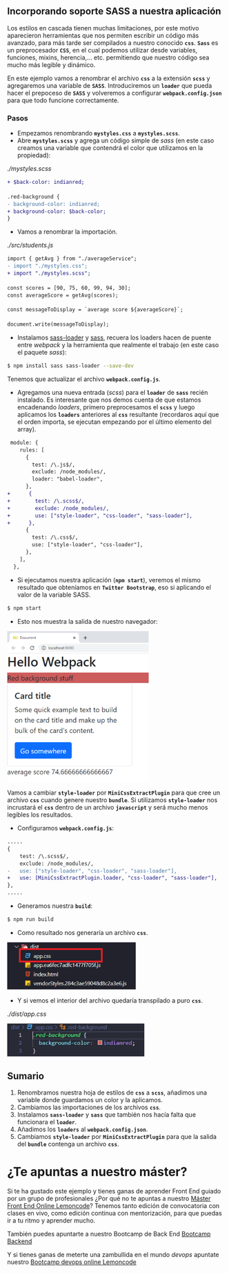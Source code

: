 ## Incorporando soporte SASS a nuestra aplicación

Los estilos en cascada tienen muchas limitaciones, por este motivo aparecieron herramientas que nos permiten escribir un código más avanzado, para más tarde ser compilados a nuestro conocido **`css`**. **`Sass`** es un preprocesador **`CSS`**, en el cual podemos utilizar desde variables, funciones, mixins, herencia,... etc. permitiendo que nuestro código sea mucho más legible y dinámico.

En este ejemplo vamos a renombrar el archivo **`css`** a la extensión **`scss`** y agregaremos una variable de **`SASS`**. Introduciremos un **`loader`** que pueda hacer el prepoceso de **`SASS`** y volveremos a configurar **`webpack.config.json`** para que todo funcione correctamente.

### Pasos

- Empezamos renombrando **`mystyles.css`** a **`mystyles.scss`**.
- Abre **`mystyles.scss`** y agrega un código simple de _sass_ (en este caso creamos una variable que contendrá el color que utilizamos en la propiedad):

_./mystyles.scss_

```diff
+ $back-color: indianred;

.red-background {
- background-color: indianred;
+ background-color: $back-color;
}
```

- Vamos a renombrar la importación.

_./src/students.js_

```diff
import { getAvg } from "./averageService";
- import "./mystyles.css";
+ import "./mystyles.scss";

const scores = [90, 75, 60, 99, 94, 30];
const averageScore = getAvg(scores);

const messageToDisplay = `average score ${averageScore}`;

document.write(messageToDisplay);
```

- Instalamos [sass-loader](https://github.com/webpack-contrib/sass-loader) y [sass](https://github.com/sass/sass), recuera los loaders hacen de puente entre _webpack_ y la herramienta que realmente el trabajo
  (en este caso el paquete _sass_):

```bash
$ npm install sass sass-loader --save-dev
```

Tenemos que actualizar el archivo **`webpack.config.js`**.

- Agregamos una nueva entrada (_scss_) para el **`loader`** de **`sass`** recién instalado. Es interesante que
  nos demos cuenta de que estamos encadenando _loaders_, primero preprocesamos el **`scss`** y luego aplicamos los **`loaders`** anteriores al **`css`** resultante (recordaros aquí que el orden importa, se ejecutan
  empezando por el último elemento del array).

```diff
 module: {
    rules: [
      {
        test: /\.js$/,
        exclude: /node_modules/,
        loader: "babel-loader",
      },
+      {
+        test: /\.scss$/,
+        exclude: /node_modules/,
+        use: ["style-loader", "css-loader", "sass-loader"],
+      },
      {
        test: /\.css$/,
        use: ["style-loader", "css-loader"],
      },
    ],
  },
```

- Si ejecutamos nuestra aplicación (**`npm start`**), veremos el mismo resultado que obteníamos en **`Twitter Bootstrap`**, eso si aplicando el valor de la variable SASS.

```bash
$ npm start
```

- Esto nos muestra la salida de nuestro navegador:

<img src="./content/bootstrap.png" alt="sass" style="zoom:67%;" />

Vamos a cambiar **`style-loader`** por **`MiniCssExtractPlugin`** para que cree un archivo **`css`** cuando genere nuestro **`bundle`**. Si utilizamos **`style-loader`** nos incrustará el **`css`** dentro de un archivo **`javascript`** y será mucho menos legibles los resultados.

- Configuramos **`webpack.config.js`**:

```diff
.....
{
	test: /\.scss$/,
	exclude: /node_modules/,
-	use: ["style-loader", "css-loader", "sass-loader"],
+	use: [MiniCssExtractPlugin.loader, "css-loader", "sass-loader"],
},
.....
```

- Generamos nuestra **`build`**:

```bash
$ npm run build
```

- Como resultado nos generaría un archivo **`css`**.

<img src="./content/dist-sass.png" alt="dist-sass" style="zoom:80%;" />

- Y si vemos el interior del archivo quedaría transpilado a puro **`css`**.

_./dist/app.css_

<img src="./content/dist-css.PNG" alt="dist-css" style="zoom:80%;" />

## Sumario

1. Renombramos nuestra hoja de estilos de **`css`** a **`scss`**, añadimos una variable donde guardamos un color y la aplicamos.
2. Cambiamos las importaciones de los archivos **`css`**.
3. Instalamos **`sass-loader`** y **`sass`** que también nos hacía falta que funcionara el **`loader`**.
4. Añadimos los **`loaders`** al **`webpack.config.json`**.
5. Cambiamos **`style-loader`** por **`MiniCssExtractPlugin`** para que la salida del **`bundle`** contenga un archivo **`css`**.

# ¿Te apuntas a nuestro máster?

Si te ha gustado este ejemplo y tienes ganas de aprender Front End
guiado por un grupo de profesionales ¿Por qué no te apuntas a
nuestro [Máster Front End Online Lemoncode](https://lemoncode.net/master-frontend#inicio-banner)? Tenemos tanto edición de convocatoria
con clases en vivo, como edición continua con mentorización, para
que puedas ir a tu ritmo y aprender mucho.

También puedes apuntarte a nuestro Bootcamp de Back End [Bootcamp Backend](https://lemoncode.net/bootcamp-backend#inicio-banner)

Y si tienes ganas de meterte una zambullida en el mundo _devops_
apuntate nuestro [Bootcamp devops online Lemoncode](https://lemoncode.net/bootcamp-devops#bootcamp-devops/inicio)
